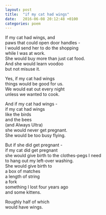 ```yaml
---
layout: post
title:  "if my cat had wings"
date:   2016-06-08 20:12:48 +0100
categories: poem
---
```


If my cat had wings, and  
paws that could open door handles -  
I would send her to do the shopping  
while I was at work.  
She would buy more than just cat food.  
And she would learn voodoo  
but not misuse it.  

Yes, if my cat had wings  
things would be good for us.  
We would eat out every night  
unless we wanted to cook.  

And if my cat had wings -   
if my cat had wings  
like the birds  
and the bees  
(and Always Ultra)  
she would never get pregnant.  
She would be too busy flying.  

But if she did get pregnant -   
if my cat did get pregnant  
she would give birth to the clothes-pegs I need  
to hang out my left-over washing.  
She would give birth to  
a box of matches  
a length of string  
a fork  
something I lost four years ago  
and some kittens.  

Roughly half of which  
would have wings.

